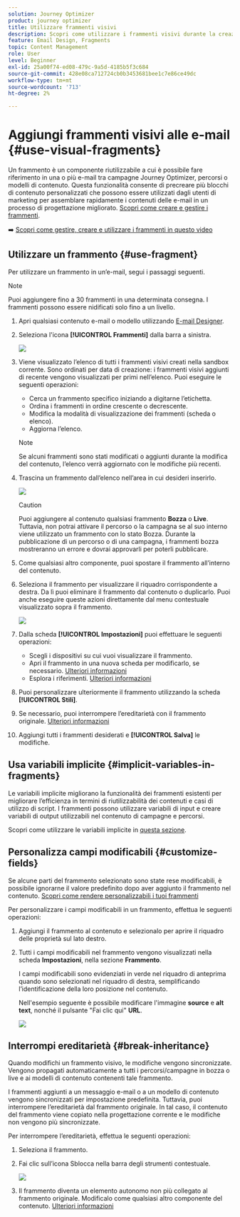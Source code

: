 ```yaml
---
solution: Journey Optimizer
product: journey optimizer
title: Utilizzare frammenti visivi
description: Scopri come utilizzare i frammenti visivi durante la creazione di e-mail nelle campagne e nei percorsi Journey Optimizer
feature: Email Design, Fragments
topic: Content Management
role: User
level: Beginner
exl-id: 25a00f74-ed08-479c-9a5d-4185b5f3c684
source-git-commit: 428e08ca712724cb0b3453681bee1c7e86ce49dc
workflow-type: tm+mt
source-wordcount: '713'
ht-degree: 2%

---
```


# Aggiungi frammenti visivi alle e-mail {#use-visual-fragments}

Un frammento è un componente riutilizzabile a cui è possibile fare riferimento in una o più e-mail tra campagne Journey Optimizer, percorsi o modelli di contenuto. Questa funzionalità consente di precreare più blocchi di contenuto personalizzati che possono essere utilizzati dagli utenti di marketing per assemblare rapidamente i contenuti delle e-mail in un processo di progettazione migliorato. [Scopri come creare e gestire i frammenti](../content-management/fragments.md).

➡️ [Scopri come gestire, creare e utilizzare i frammenti in questo video](../content-management/fragments.md#video-fragments)

## Utilizzare un frammento {#use-fragment}

Per utilizzare un frammento in un’e-mail, segui i passaggi seguenti.

>[!NOTE]
>
>Puoi aggiungere fino a 30 frammenti in una determinata consegna. I frammenti possono essere nidificati solo fino a un livello.


1. Apri qualsiasi contenuto e-mail o modello utilizzando [E-mail Designer](get-started-email-design.md).

1. Seleziona l&#39;icona **[!UICONTROL Frammenti]** dalla barra a sinistra.

   ![](assets/fragments-in-designer.png)

1. Viene visualizzato l’elenco di tutti i frammenti visivi creati nella sandbox corrente. Sono ordinati per data di creazione: i frammenti visivi aggiunti di recente vengono visualizzati per primi nell’elenco. Puoi eseguire le seguenti operazioni:

   * Cerca un frammento specifico iniziando a digitarne l’etichetta.
   * Ordina i frammenti in ordine crescente o decrescente.
   * Modifica la modalità di visualizzazione dei frammenti (scheda o elenco).
   * Aggiorna l’elenco.

   >[!NOTE]
   >
   >Se alcuni frammenti sono stati modificati o aggiunti durante la modifica del contenuto, l’elenco verrà aggiornato con le modifiche più recenti.

1. Trascina un frammento dall’elenco nell’area in cui desideri inserirlo.

   ![](assets/fragment-insert.png)

   >[!CAUTION]
   >
   >Puoi aggiungere al contenuto qualsiasi frammento **Bozza** o **Live**. Tuttavia, non potrai attivare il percorso o la campagna se al suo interno viene utilizzato un frammento con lo stato Bozza. Durante la pubblicazione di un percorso o di una campagna, i frammenti bozza mostreranno un errore e dovrai approvarli per poterli pubblicare.

1. Come qualsiasi altro componente, puoi spostare il frammento all’interno del contenuto.

1. Seleziona il frammento per visualizzare il riquadro corrispondente a destra. Da lì puoi eliminare il frammento dal contenuto o duplicarlo. Puoi anche eseguire queste azioni direttamente dal menu contestuale visualizzato sopra il frammento.

   ![](assets/fragment-right-pane.png)

1. Dalla scheda **[!UICONTROL Impostazioni]** puoi effettuare le seguenti operazioni:

   * Scegli i dispositivi su cui vuoi visualizzare il frammento.
   * Apri il frammento in una nuova scheda per modificarlo, se necessario. [Ulteriori informazioni](../content-management/fragments.md#edit-fragments)
   * Esplora i riferimenti. [Ulteriori informazioni](../content-management/fragments.md#explore-references)

1. Puoi personalizzare ulteriormente il frammento utilizzando la scheda **[!UICONTROL Stili]**.

1. Se necessario, puoi interrompere l’ereditarietà con il frammento originale. [Ulteriori informazioni](#break-inheritance)

1. Aggiungi tutti i frammenti desiderati e **[!UICONTROL Salva]** le modifiche.

## Usa variabili implicite {#implicit-variables-in-fragments}

Le variabili implicite migliorano la funzionalità dei frammenti esistenti per migliorare l’efficienza in termini di riutilizzabilità dei contenuti e casi di utilizzo di script. I frammenti possono utilizzare variabili di input e creare variabili di output utilizzabili nel contenuto di campagne e percorsi.

Scopri come utilizzare le variabili implicite in [questa sezione](../personalization/use-expression-fragments.md#implicit-variables).

## Personalizza campi modificabili {#customize-fields}

Se alcune parti del frammento selezionato sono state rese modificabili, è possibile ignorarne il valore predefinito dopo aver aggiunto il frammento nel contenuto. [Scopri come rendere personalizzabili i tuoi frammenti](../content-management/customizable-fragments.md)

Per personalizzare i campi modificabili in un frammento, effettua le seguenti operazioni:

1. Aggiungi il frammento al contenuto e selezionalo per aprire il riquadro delle proprietà sul lato destro.

1. Tutti i campi modificabili nel frammento vengono visualizzati nella scheda **Impostazioni**, nella sezione **Frammento**.

   I campi modificabili sono evidenziati in verde nel riquadro di anteprima quando sono selezionati nel riquadro di destra, semplificando l’identificazione della loro posizione nel contenuto.

   Nell&#39;esempio seguente è possibile modificare l&#39;immagine **source** e **alt text**, nonché il pulsante &quot;Fai clic qui&quot; **URL**.

   ![](assets/fragment-editable.png)

## Interrompi ereditarietà {#break-inheritance}

Quando modifichi un frammento visivo, le modifiche vengono sincronizzate. Vengono propagati automaticamente a tutti i percorsi/campagne in bozza o live e ai modelli di contenuto contenenti tale frammento.

I frammenti aggiunti a un messaggio e-mail o a un modello di contenuto vengono sincronizzati per impostazione predefinita. Tuttavia, puoi interrompere l’ereditarietà dal frammento originale. In tal caso, il contenuto del frammento viene copiato nella progettazione corrente e le modifiche non vengono più sincronizzate.

Per interrompere l’ereditarietà, effettua le seguenti operazioni:

1. Seleziona il frammento.

1. Fai clic sull’icona Sblocca nella barra degli strumenti contestuale.

   ![](assets/fragment-break-inheritance.png)

1. Il frammento diventa un elemento autonomo non più collegato al frammento originale. Modificalo come qualsiasi altro componente del contenuto. [Ulteriori informazioni](content-components.md)
